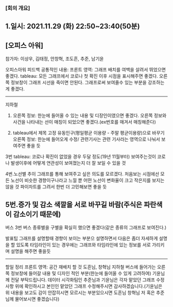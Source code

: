 ### [회의 개요]

## 1.일시: 2021.11.29 (화) 22:50~23:40(50분) <br>

## [오피스 아워]

참가자: 이상우, 김태정, 안창혁, 조도흔, 추준, 남기윤

오피스아워 피드백
공통적인 내용: 프론트 영역: 그래프 배치를 여백을 살려서 뛰었으면 좋겠다.
tableau: 모든 그래프에서 코로나 첫 확진 이후 시점을 표시해주면 좋겠다.
오른쪽 정보창이 그래프 시선을 죽이면 안된다. 그래프로써 보여줄수 있는 부분을 강조하는게 좋겠다.

---

지하철

1. 오른쪽 정보: 한눈에 들어올 수 있는 내용 및 디장인이였으면 좋겠다.
   오른쪽 정보와 사건을 나타내는 선이 매칭이 되었으면 좋겠다.(ex번호를 매겨서 매칭해준다)

2. tableau에서 제목
   고정 유동인구(평일평균 이용량 - 주말 평균이용량)으로 바꾸기
   오른쪽 정보: 한눈에 들어오게 수정/ 관련기사는 관련 기사라는 영역으로 나눠서 보여주면 좋을 듯

3번 tableau: 코로나 확진이 없었을 경우 두달 정도(19년 11월부터) 보여주는것이 코로나 발생이후에 어떻게 연관성이 보여졌는지 더 잘 보일 수 있을 것

4번.노선별 추이
그래프를 통해 보여주고 싶은 의도를 모르겠다. 처음보는 시점에선 모든 노선이 비슷한 경향이구나라고 느낄 뿐 어떤 노선이 변화율이 크고 작은지를 보지는 않을 것
파이차트를 그려서 한번 더 고민해보면 좋을 듯

## 5번.증가 및 감소 색깔을 서로 바꾸길 바람(주식은 파란색이 감소이기 때문에)

버스
3번 버스 종류별을 구별을 확실히 했으면 좋겠다(같은 종류의 그래프로 보여진다.)

발표팁
그래프를 설명할때 경향이 보이는 부분으 설명하면서 다음은 좀더 자세하게 설명을 할 있도록 타임라인이 있는 경우에는 그래프와 타임라인에 있는 정보를 서로 가리키며 설명을 해주면 좋을듯

---

할일 정리
프론트 영역: 공간 재배치 할 것
도흔님, 창혁님 지하철 버스에 들어가는 오른쪽 정보창에 들어갈 내용 및 디자인 적인 부분(한눈에 들어올 수 있게 고려하여) 기윤님께 전달 부탁드립니다.
데이터 시각화팀인 추준님과 기윤님은 각자 맡았던 그래프 수정사항 위에 확인하시고 본인인 맡았던 그래프 수정해주시면 감사하겠습니다.(기윤님은 위 내용을 보고도 감이 안잡히시면 모르시는 부분있으시면 도흔님 창혁님 저 혹은 추준님께 물어보시면 좋겠습니다)
